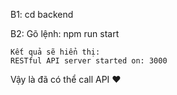 B1: cd backend

B2: Gõ lệnh: npm run start


    Kết quả sẽ hiển thị: 
    RESTful API server started on: 3000

Vậy là đã có thể call API ♥